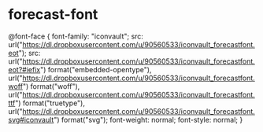 # forecast-font
@font-face {
  font-family: "iconvault";
  src: url("https://dl.dropboxusercontent.com/u/90560533/iconvault_forecastfont.eot");
  src: url("https://dl.dropboxusercontent.com/u/90560533/iconvault_forecastfont.eot?#iefix") format("embedded-opentype"),
       url("https://dl.dropboxusercontent.com/u/90560533/iconvault_forecastfont.woff") format("woff"),
       url("https://dl.dropboxusercontent.com/u/90560533/iconvault_forecastfont.ttf") format("truetype"),
       url("https://dl.dropboxusercontent.com/u/90560533/iconvault_forecastfont.svg#iconvault") format("svg");
  font-weight: normal;
  font-style: normal;
}
